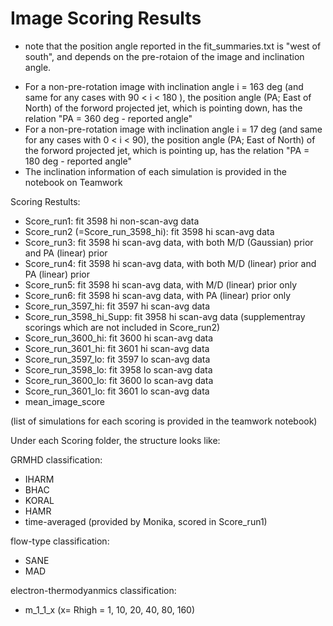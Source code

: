# Image Scoring Results
* note that the position angle reported in the fit_summaries.txt is "west of south", and depends on the pre-rotaion of the image and inclination angle. 
- For a non-pre-rotation image with inclination angle i = 163 deg (and same for any cases with 90 < i < 180 ), the position angle (PA; East of North) of the forword projected jet, which is pointing down, has the relation "PA = 360 deg - reported angle"
- For a non-pre-rotation image with inclination angle i = 17 deg (and same for any cases with 0 < i < 90), the position angle (PA; East of North) of the forword projected jet, which is pointing up, has the relation "PA = 180 deg - reported angle"
- The inclination information of each simulation is provided in the notebook on Teamwork


Scoring Restults: 
- Score_run1: fit 3598 hi non-scan-avg data
- Score_run2 (=Score_run_3598_hi): fit 3598 hi scan-avg data
- Score_run3: fit 3598 hi scan-avg data, with both M/D (Gaussian) prior and PA (linear) prior
- Score_run4: fit 3598 hi scan-avg data, with both M/D (linear) prior and PA (linear) prior
- Score_run5: fit 3598 hi scan-avg data, with M/D (linear) prior only
- Score_run6: fit 3598 hi scan-avg data, with PA (linear) prior only
- Score_run_3597_hi: fit 3597 hi scan-avg data
- Score_run_3598_hi_Supp: fit 3958 hi scan-avg data (supplementray scorings which are not included in Score_run2)
- Score_run_3600_hi: fit 3600 hi scan-avg data
- Score_run_3601_hi: fit 3601 hi scan-avg data
- Score_run_3597_lo: fit 3597 lo scan-avg data
- Score_run_3598_lo: fit 3958 lo scan-avg data
- Score_run_3600_lo: fit 3600 lo scan-avg data
- Score_run_3601_lo: fit 3601 lo scan-avg data
- mean_image_score

(list of simulations for each scoring is provided in the teamwork notebook)



Under each Scoring folder, the structure looks like:

GRMHD classification:
- IHARM
- BHAC
- KORAL
- HAMR
- time-averaged (provided by Monika, scored in Score_run1)

flow-type classification:
- SANE
- MAD

electron-thermodyanmics classification:
- m_1_1_x (x= Rhigh = 1, 10, 20, 40, 80, 160)


